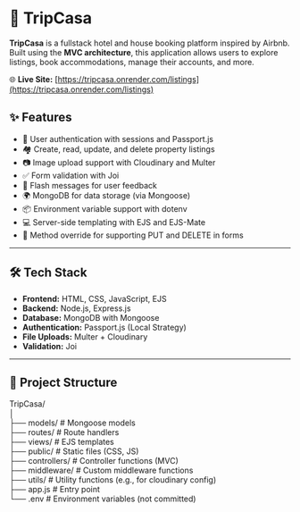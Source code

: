 # 🏡 TripCasa

**TripCasa** is a fullstack hotel and house booking platform inspired by Airbnb. Built using the **MVC architecture**, this application allows users to explore listings, book accommodations, manage their accounts, and more.

🌐 **Live Site:** [https://tripcasa.onrender.com/listings](https://tripcasa.onrender.com/listings)


## ✨ Features

- 🔐 User authentication with sessions and Passport.js  
- 🏘️ Create, read, update, and delete property listings  
- 📷 Image upload support with Cloudinary and Multer  
- ✅ Form validation with Joi  
- 💬 Flash messages for user feedback  
- 🌍 MongoDB for data storage (via Mongoose)  
- 📦 Environment variable support with dotenv  
- 💻 Server-side templating with EJS and EJS-Mate  
- 🔄 Method override for supporting PUT and DELETE in forms

---

## 🛠️ Tech Stack

- **Frontend:** HTML, CSS, JavaScript, EJS  
- **Backend:** Node.js, Express.js  
- **Database:** MongoDB with Mongoose  
- **Authentication:** Passport.js (Local Strategy)  
- **File Uploads:** Multer + Cloudinary  
- **Validation:** Joi

---

## 📁 Project Structure

TripCasa/<br>
│<br>
├── models/ # Mongoose models<br>
├── routes/ # Route handlers<br>
├── views/ # EJS templates<br>
├── public/ # Static files (CSS, JS)<br>
├── controllers/ # Controller functions (MVC)<br>
├── middleware/ # Custom middleware functions<br>
├── utils/ # Utility functions (e.g., for cloudinary config)<br>
├── app.js # Entry point<br>
└── .env # Environment variables (not committed)<br>


